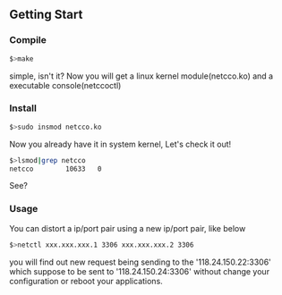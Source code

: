 ## Getting Start
### Compile
```bash
$>make
```
simple, isn't it? Now you will get a linux kernel module(netcco.ko) and a executable console(netccoctl)
### Install
```bash
$>sudo insmod netcco.ko
```
Now you already have it in system kernel, Let's check it out!
```bash
$>lsmod|grep netcco
netcco        10633   0
```
See?
### Usage
You can distort a ip/port pair using a new ip/port pair, like below
```bash
$>netctl xxx.xxx.xxx.1 3306 xxx.xxx.xxx.2 3306
```
you will find out new request being sending to the '118.24.150.22:3306' which suppose to be sent to '118.24.150.24:3306' without change your configuration or reboot your applications.
